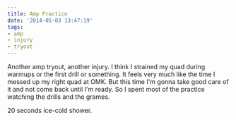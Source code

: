 ```yaml
---
title: Amp Practice
date: '2014-05-03 13:47:19'
tags:
- amp
- injury
- tryout
---
```


Another amp tryout, another injury. I think I strained my quad during warmups or the first drill or something. It feels very much like the time I messed up my right quad at OMK. But this time I'm gonna take good care of it and not come back until I'm ready. So I spent most of the practice watching the drills and the grames.

20 seconds ice-cold shower.
